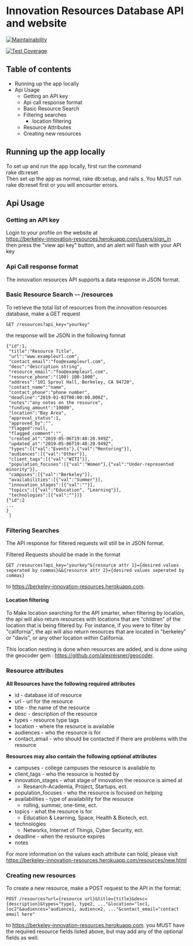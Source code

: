 # Innovation Resources Database API and website

[![Maintainability](https://api.codeclimate.com/v1/badges/9fbc73aa3f01f70834b6/maintainability)](https://codeclimate.com/github/andrewlawhh/lime/maintainability)

[![Test Coverage](https://api.codeclimate.com/v1/badges/9fbc73aa3f01f70834b6/test_coverage)](https://codeclimate.com/github/andrewlawhh/lime/test_coverage)

## Table of contents

* Running up the app locally
* Api Usage
    * Getting an API key
    * Api call response format
    * Basic Resource Search
    * Filtering searches
        * location filtering
    * Resource Attributes    
    * Creating new resources
## Running up the app locally
To set up and run the app locally, first run the command  
rake db:reset  
Then set up the app as normal, rake db:setup, and rails s. You MUST run rake db:reset first or you will encounter errors. 
## Api Usage
### Getting an API key
Login to your profile on the website at   
https://berkeley-innovation-resources.herokuapp.com/users/sign_in  
then press the "view api key" button, and an alert will flash with your API key

### Api Call response format
The innovation resources API supports a data response in JSON format.
### Basic Resource Search -- /resources
To retrieve the total list of resources from the innovation resources database, make a GET request 
```
GET /resources?api_key="yourkey"
```

the response will be JSON in the following format

```[
{"id":1,  
 "title":"Resource Title",   
 "url":"www.exampleurl.com",   
 "contact_email":"foo@exampleurl.com",   
 "desc":"description string",   
 "resource_email":"foo@exampleurl.com",   
 "resource_phone":"(100) 100-1000",   
 "address":"101 Sproul Hall, Berkeley, CA 94720",   
 "contact_name":"name",   
 "contact_phone":"phone number",   
 "deadline":"2019-01-03T00:00:00.000Z",   
 "notes":"any notes on the resource",   
 "funding_amount":"10000",   
 "location":"Bay Area",   
 "approval_status":1,   
 "approved_by":"",   
 "flagged":null,   
 "flagged_comment":"",   
 "created_at":"2019-05-06T19:48:20.949Z",   
 "updated_at":"2019-05-06T19:48:20.949Z",   
 "types":[{"val":"Events"},{"val":"Mentoring"}],   
 "audiences":[{"val":"Other"}],   
 "client_tags":[{"val":"WITI"}],  
 "population_focuses":[{"val":"Women"},{"val":"Under-represented minority"}],   
 "campuses":[{"val":"Berkeley"}],   
 "availabilities":[{"val":"Summer"}],   
 "innovation_stages":[{"val":""}],   
 "topics":[{"val":"Education", "Learning"}],   
 "technologies":[{"val":""}]}  
{"id":2   
...
}
 ]
 ```

### Filtering Searches
The API response for filtered requests will still be in JSON format.

Filtered Requests should be made in the format
```
GET /resources?api_key="yourkey"&{resource attr 1}={desired values seperated by commas}&&{resource attr 2}={desired values seperated by commas}

```
to 
https://berkeley-innovation-resources.herokuapp.com.
#### Location filtering
To Make location searching for the API smarter, when filtering by location, the api will also return resources with 
locations that are "children" of the location that is being filtered by. For instance, if you were to filter by "california", the api
will also return resources that are located in "berkeley" or "davis", or any other location within California.

This location nesting is done when resources are added, and is done using the geocoder gem : https://github.com/alexreisner/geocoder.
### Resource attributes
**All Resources have the following required attributes**
* id - database id of resource
* url - url for the resource
* title - the name of the resource
* desc - description of the resource
* types - resource type tags
* location - where the resource is available
* audiences - who the resource is for 
* contact_email - who should be contacted if there are problems with the resource

**Resources may also contain the following optional attributes**
* campuses - college campuses the resource is available to
* client_tags - who the resource is hosted by
* innovation_stages - what stage of innovation the resource is aimed at 
    * Research-Academia, Project, Startups, ect.
* population_focuses - who the resource is focused on helping
* availabilities - type of availability for the resource
    * rolling, summer, one-time, ect. 
* topics - what the resource is for
    * Education & Learning, Space, Health & Biotech, ect. 
* technologies
    * Networks, Internet of Things, Cyber Security, ect.
* deadline - when the resource expires
* notes 

For more information on the values each attribute can hold, please visit
https://berkeley-innovation-resources.herokuapp.com/resources/new.html

### Creating new resources
To create a new resource, make a POST request to the API in the format:
```
POST /resources?url={resource url}&title={title}&desc={description}&types="type1, type2, ..."&location="loc1, loc2"&audiences="audience1, audience2, ..."&contact_email="contact email here"

```
to 
https://berkeley-innovation-resources.herokuapp.com.
you MUST have the required resource fields listed above, but may add any of the optional fields as well.